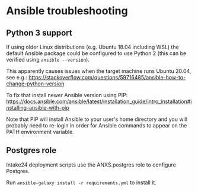 # Ansible troubleshooting

## Python 3 support

If using older Linux distributions (e.g. Ubuntu 18.04 including WSL) the default Ansible package could be configured
to use Python 2 (this can be verified using `ansible --version`).

This apparently causes issues when the target machine runs Ubuntu 20.04, see e.g.:
https://stackoverflow.com/questions/59716485/ansible-how-to-change-python-version

To fix that install newer Ansible version using PIP:
https://docs.ansible.com/ansible/latest/installation_guide/intro_installation#installing-ansible-with-pip

Note that PIP will install Ansible to your user's home directory and you will probably need to re-login in order
for Ansible commands to appear on the PATH environment variable.

## Postgres role

Intake24 deployment scripts use the ANXS.postgres role to configure Postgres.

Run `ansible-galaxy install -r requirements.yml` to install it.
